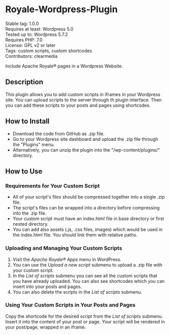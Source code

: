 # Royale-Wordpress-Plugin

Stable tag: 1.0.0  
Requires at least: Wordpress 5.0  
Tested up to: Wordpress 5.7.2  
Requires PHP: 7.0  
License: GPL v2 or later  
Tags: custom scripts, custom shortcodes  
Contributors: clearmedia  

Include Apache Royale® pages in a Wordpress Website.

## Description

This plugin allows you to add custom scripts in iframes in your Wordpress site.  You can upload scripts to the server through th plugin interface.  Then you can add these scripts to your posts and pages using shortcodes.

## How to Install

 * Download the code from GitHub as .zip file.
 * Go to your Wordpress site dashboard and upload the .zip file through the "Plugins" menu.
 * Alternatively, you can unzip the plugin into the "/wp-content/plugins/" directory.

## How to Use

### Requirements for Your Custom Script

 * All of your script's files should be compressed together into a single .zip file.
 * The script's files can be wrapped into a directory before compressing into the .zip file.
 * Your custom script must have an index.html file in base directory or first nested directory.
 * You can add also assets (.js, .css files, images) which would be used in the index.html file. You should link them with relative paths.

### Uploading and Managing Your Custom Scripts

 1. Visit the *Apache Royale® Apps* menu in WordPress.
 2. You can use the *Upload a new script* submenu to upload a .zip file with your custom script.
 3. In the *List of scripts* submenu you can see all the custom scripts that you have already uploaded. You can also see shortcodes which you can insert into your posts and pages.
 4. You can also delete the scripts in the *List of scripts* submenu.

### Using Your Custom Scripts in Your Posts and Pages

 Copy the shortcode for the desired script from the *List of scripts* submenu.
 Insert it into the content of your post or page.
 Your script will be rendered in your post/page, wrapped in an iframe.
